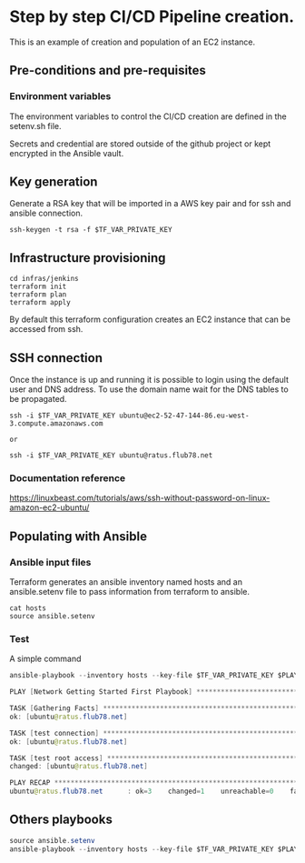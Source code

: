 # Step by step CI/CD Pipeline creation.

This is an example of creation and population of an EC2 instance.

## Pre-conditions and pre-requisites

### Environment variables

The environment variables to control the CI/CD creation are defined in the setenv.sh file.

Secrets and credential are stored outside of the github project or kept encrypted in the Ansible vault.

## Key generation

Generate a RSA key that will be imported in a AWS key pair and for ssh and ansible connection.

```
ssh-keygen -t rsa -f $TF_VAR_PRIVATE_KEY
```

## Infrastructure provisioning

```
cd infras/jenkins
terraform init
terraform plan
terraform apply
```

By default this terraform configuration creates an EC2 instance that can be accessed from ssh. 

## SSH connection

Once the instance is up and running it is possible to login using the default user and DNS address. To use the domain name wait for the DNS tables to be propagated.

```
ssh -i $TF_VAR_PRIVATE_KEY ubuntu@ec2-52-47-144-86.eu-west-3.compute.amazonaws.com

or

ssh -i $TF_VAR_PRIVATE_KEY ubuntu@ratus.flub78.net
```

### Documentation reference
https://linuxbeast.com/tutorials/aws/ssh-without-password-on-linux-amazon-ec2-ubuntu/


## Populating with Ansible

### Ansible input files

Terraform generates an ansible inventory named hosts and an ansible.setenv file to pass information from
terraform to ansible.

    cat hosts
    source ansible.setenv


### Test

A simple command

```java
ansible-playbook --inventory hosts --key-file $TF_VAR_PRIVATE_KEY $PLAYBOOK/test_connection.yml

PLAY [Network Getting Started First Playbook] ***********************************************************************************************************************************************

TASK [Gathering Facts] **********************************************************************************************************************************************************************
ok: [ubuntu@ratus.flub78.net]

TASK [test connection] **********************************************************************************************************************************************************************
ok: [ubuntu@ratus.flub78.net]

TASK [test root access] *********************************************************************************************************************************************************************
changed: [ubuntu@ratus.flub78.net]

PLAY RECAP **********************************************************************************************************************************************************************************
ubuntu@ratus.flub78.net      : ok=3    changed=1    unreachable=0    failed=0    skipped=0    rescued=0    ignored=0
```

## Others playbooks

```java
source ansible.setenv
ansible-playbook --inventory hosts --key-file $TF_VAR_PRIVATE_KEY $PLAYBOOK/lamp.yml
```